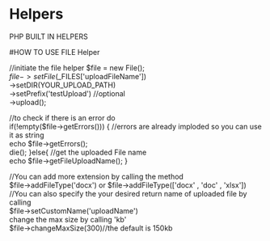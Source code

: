 # Helpers
PHP BUILT IN HELPERS

#HOW TO USE FILE Helper

//initiate the file helper
$file = new File();
<br/>
$file->setFile($_FILES['uploadFileName'])<br/>
->setDIR(YOUR_UPLOAD_PATH) <br/>
->setPrefix('testUpload') //optional<br/>
->upload();

//to check if there is an error do 
<br/>
if(!empty($file->getErrors())) {
 //errors are already imploded so you can use it as string<br/>
 echo $file->getErrors();<br/>
 die();
}else{
  //get the uploaded File name<br/>
  echo $file->getFileUploadName();
}<br/>

//You can add more extension by calling the method<br/>
$file->addFileType('docx') or $file->addFileType(['docx' , 'doc' , 'xlsx'])
//You can also specify the your desired return name of uploaded file by calling
<br/>
$file->setCustomName('uploadName')
<br/>
change the max size by calling 'kb'
<br/>
$file->changeMaxSize(300)//the default is 150kb
